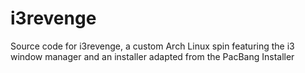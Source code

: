 # i3revenge
Source code for i3revenge, a custom Arch Linux spin featuring the i3 window manager and an installer adapted from the PacBang Installer
